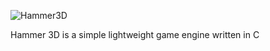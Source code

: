 
![Hammer3D](https://github.com/user-attachments/assets/ecb6b215-fc90-4060-9bbf-61677d68048d)

Hammer 3D is a simple lightweight game engine written in C
